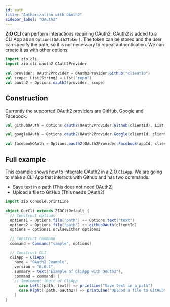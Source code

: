 ```yaml
---
id: auth
title: "Authorization with OAuth2"
sidebar_label: "OAuth2"
---
```


**ZIO CLI** can perform interactions requiring OAuth2. OAuth2 is added to a CLI App as an `Options[OAuth2Token]`. The token can be stored and the user can specify the path, so it is not necessary to repeat authentication. We can create it as with other options:
```scala mdoc:silent
import zio.cli._
import zio.cli.oauth2.OAuth2Provider

val provider: OAuth2Provider = OAuth2Provider.Github("clientID")
val scope: List[String] = List("repo")
val oauth2 = Options.oauth2(provider, scope)
```

## Construction
Currently the supported OAuth2 providers are GitHub, Google and Facebook.
```scala mdoc:silent
val githubOAuth = Options.oauth2(OAuth2Provider.Github(clientId), List("repo"))

val googleOAuth = Options.oauth2(OAuth2Provider.Google(clientId, clientSecret), Nil)

val facebookOAuth = Options.oauth2(OAuth2Provider.Facebook(appId, clientToken), Nil)

```

## Full example
This example shows how to integrate OAuth2 in a ZIO `CliApp`. We are going to make a CLI App that interacts with Github and has two commands:
- Save text in a path (This does not need OAuth2)
- Upload a file to GitHub (This needs OAuth2)

```scala mdoc:silent
import zio.Console.printLine

object OurCli extends ZIOCliDefault {
  // Construct options
  options1 = Options.file("path") ++ Options.text("text")
  options2 = Options.file("path") ++ githubOAuth(clientId)
  options = options1 orElseEither options2

  // Construct command
  command = Command("sample", options)

  // Construct CLI
  cliApp = CliApp(
    name = "OAuth2 Example",
    version = "0.0.1",
    summary = text("Example of CliApp with OAuth2"),
    command = command) {
    // Implement logic of CliApp
      case Left((path, text)) => printLine("Save text in a path")
      case Right((path, oauth2)) => printLine("Upload a file to GitHub")
    }
}
```


